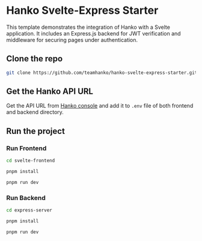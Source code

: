 # Hanko Svelte-Express Starter

This template demonstrates the integration of Hanko with a Svelte application. It includes an Express.js backend for JWT verification and middleware for securing pages under authentication.

## Clone the repo

```bash
git clone https://github.com/teamhanko/hanko-svelte-express-starter.git
```

## Get the Hanko API URL

Get the API URL from [Hanko console](https://cloud.hanko.io/) and add it to `.env` file of both frontend and backend directory.

## Run the project

### Run Frontend

```bash
cd svelte-frontend
```

```bash
pnpm install
```

```bash
pnpm run dev
```

### Run Backend

```bash
cd express-server
```

```bash
pnpm install
```

```bash
pnpm run dev
```

